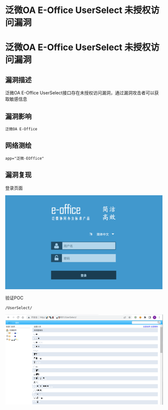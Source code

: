# 泛微OA E-Office UserSelect 未授权访问漏洞

# 泛微OA E-Office UserSelect 未授权访问漏洞

## 漏洞描述

泛微OA E-Office UserSelect接口存在未授权访问漏洞，通过漏洞攻击者可以获取敏感信息

## 漏洞影响

```
泛微OA E-Office
```

## 网络测绘

```
app="泛微-EOffice"
```

## 漏洞复现

登录页面

![image-20220520134445854](/images/202205201344907.png)

验证POC

```
/UserSelect/
```

![image-20220520140409297](/images/202205201404369.png)

